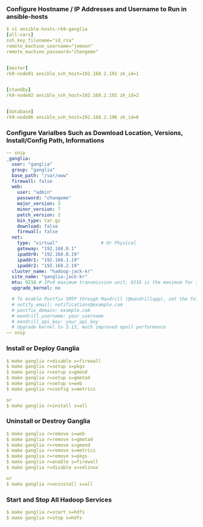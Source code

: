### Configure Hostname / IP Addresses and Username to Run in ansible-hosts
```yaml
$ vi ansible-hosts-rk9-ganglia
[all:vars]
ssh_key_filename="id_rsa"
remote_machine_username="jomoon"
remote_machine_password="changeme"


[master]
rk9-node01 ansible_ssh_host=192.168.2.191 zk_id=1


[standby]
rk9-node02 ansible_ssh_host=192.168.2.192 zk_id=2


[database]
rk9-node06 ansible_ssh_host=192.168.2.196 zk_id=6
```

### Configure Varialbes Such as Download Location, Versions, Install/Config Path, Informations
```yaml
~~ snip
_ganglia:
  user: "ganglia"
  group: "ganglia"
  base_path: "/var/www"
  firewall: false
  web:
    user: "admin"
    password: "changeme"
    major_version: 3
    minor_version: 7
    patch_version: 2
    bin_type: tar.gz
    download: false
    firewall: false
  net:
    type: "virtual"                # Or Physical
    gateway: "192.168.0.1"
    ipaddr0: "192.168.0.19"
    ipaddr1: "192.168.1.19"
    ipaddr2: "192.168.2.19"
  cluster_name: "hadoop-jack-kr"
  site_name: "ganglia-jack-kr"
  mtu: 9216 # IPv4 maximum transmission unit, 9216 is the maximum for Intel/Cisco hardware
  upgrade_kernel: no

  # To enable Postfix SMTP through Mandrill (@mandrillapp), set the following variables:
  # notify_email: notifications@example.com
  # postfix_domain: example.com
  # mandrill_username: your_username
  # mandrill_api_key: your_api_key
  # Upgrade kernel to 3.13, much improved epoll performance
~~ snip
```

### Install or Deploy Ganglia
```yaml
$ make ganglia r=disable s=firewall
$ make ganglia r=setup s=pkgs
$ make ganglia r=setup s=gmond
$ make ganglia r=setup s=gmetad
$ make ganglia r=setup s=web
$ make ganglia r=config s=metrics

or
$ make ganglia r=install s=all
```

### Uninstall or Destroy Ganglia
```yaml
$ make ganglia r=remove s=web
$ make ganglia r=remove s=gmetad
$ make ganglia r=remove s=gmond
$ make ganglia r=remove s=metrics
$ make ganglia r=remove s=pkgs
$ make ganglia r=enable s=firewall
$ make ganglia r=disable s=selinux

or
$ make ganglia r=uninstall s=all
```

### Start and Stop All Hadoop Services
```yaml
$ make ganglia r=start s=hdfs
$ make ganglia r=stop s=hdfs
```

